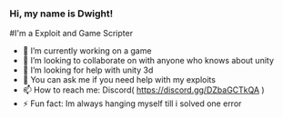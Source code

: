 ### Hi, my name is Dwight!
#I'm a Exploit and Game Scripter

- 🔭 I’m currently working on a game
- 👯 I’m looking to collaborate on with anyone who knows about unity
- 🤔 I’m looking for help with unity 3d
- 💬 You can ask me if you need help with my exploits
- 📫 How to reach me: Discord( https://discord.gg/DZbaGCTkQA )
- ⚡ Fun fact: Im always hanging myself till i solved one error
